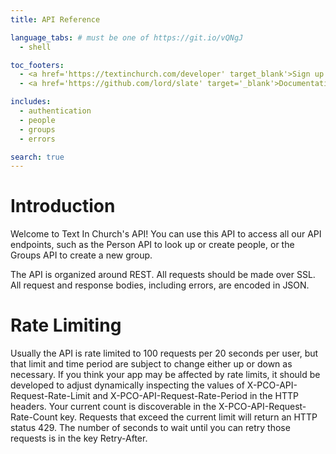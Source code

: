 ```yaml
---
title: API Reference

language_tabs: # must be one of https://git.io/vQNgJ
  - shell

toc_footers:
  - <a href='https://textinchurch.com/developer' target_blank'>Sign up for an Authentication Key</a>
  - <a href='https://github.com/lord/slate' target='_blank'>Documentation Powered by Slate</a>

includes:
  - authentication
  - people
  - groups
  - errors

search: true
---
```


# Introduction

Welcome to Text In Church's API! You can use this API to access all our API endpoints, such as the Person API to look up or create people, or the Groups API to create a new group.

The API is organized around REST. All requests should be made over SSL. All request and response bodies, including errors, are encoded in JSON.

# Rate Limiting

Usually the API is rate limited to 100 requests per 20 seconds per user, but that limit and time period are subject to change either up or down as necessary. If you think your app may be affected by rate limits, it should be developed to adjust dynamically inspecting the values of X-PCO-API-Request-Rate-Limit and X-PCO-API-Request-Rate-Period in the HTTP headers. Your current count is discoverable in the X-PCO-API-Request-Rate-Count key. Requests that exceed the current limit will return an HTTP status 429. The number of seconds to wait until you can retry those requests is in the key Retry-After.
